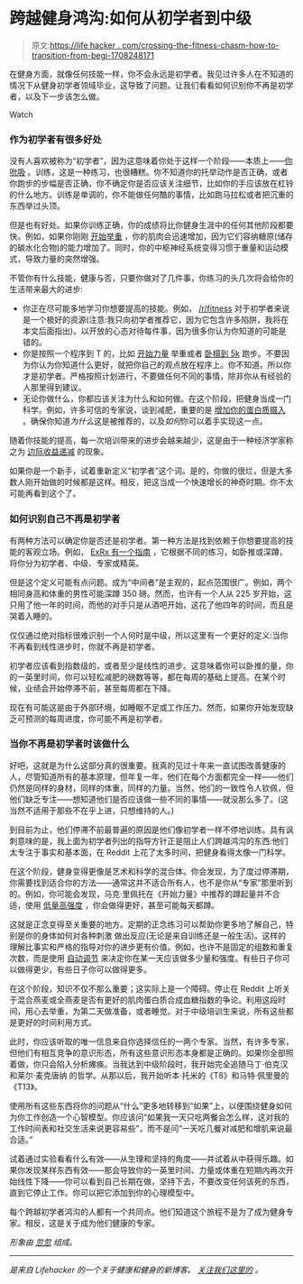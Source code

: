 # 跨越健身鸿沟:如何从初学者到中级

> 原文:[https://life hacker . com/crossing-the-fitness-chasm-how-to-transition-from-begi-1708248171](https://lifehacker.com/crossing-the-fitness-chasm-how-to-transition-from-begi-1708248171)

在健身方面，就像任何技能一样，你不会永远是初学者。我见过许多人在不知道的情况下从健身初学者领域毕业，这导致了问题。让我们看看如何识别你不再是初学者，以及下一步该怎么做。

Watch

### 作为初学者有很多好处

没有人喜欢被称为“初学者”，因为这意味着你处于这样一个阶段——本质上——[你吮吸](https://lifehacker.com/how-to-get-over-the-i-suck-barrier-when-learning-a-ne-5914207) 。训练，这是一种练习，也很糟糕。你不知道你的托举动作是否正确，或者你跑步的步幅是否正确，你不确定你是否应该关注细节，比如你的手应该放在杠铃的什么地方。训练是单调的，你不能做任何酷的事情，比如跑马拉松或者把沉重的东西举过头顶。

但是也有好处。如果你训练正确，你的成绩将比你健身生涯中的任何其他阶段都要快。例如，如果你刚刚 [开始举重](https://lifehacker.com/lift-weights-faster-if-you-dont-like-traditional-cardio-1690961009) ，你的肌肉会迅速增加，因为它们容纳糖原(储存的碳水化合物)的能力增加了。同时，你的中枢神经系统变得习惯于重量和运动模式，导致力量的突然增强。

不管你有什么技能，健康与否，只要你做对了几件事，你练习的头几次将会给你的生活带来最大的进步:

*   你正在尽可能多地学习你想要提高的技能。例如， [/r/fitness](http://reddit.com/r/fitness) 对于初学者来说是一个极好的资源(注意:我只向初学者推荐它，因为它包含许多陷阱，我将在本文后面指出)。以开放的心态对待每件事，因为很多你认为你知道的可能是错的。
*   你是按照一个程序到 T 的，比如 [开始力量](http://startingstrength.com/) 举重或者 [卧榻到 5k](http://www.c25k.com/) 跑步。不要因为你认为你知道什么更好，就把你自己的观点放在程序上。你不知道。所以你才是初学者。严格按照计划进行，不要做任何不同的事情，除非你从有经验的人那里得到建议。
*   无论你做什么，你都应该关注为什么和如何做。在这个阶段，把健身当成一门科学。例如，许多可信的专家说，谈到减肥，重要的是 [增加你的蛋白质摄入](http://vitals.lifehacker.com/a-skinny-persons-guide-to-gaining-weight-1683341104) 。确保你知道*为什么*这是被推荐的，以及*如何*你可以着手实现这一点。

随着你技能的提高，每一次培训带来的进步会越来越少，这是由于一种经济学家称之为 [边际收益递减](http://en.wikipedia.org/wiki/Diminishing_returns) 的现象。

如果你是一个新手，试着重新定义“初学者”这个词。是的，你做的很烂，但是大多数人刚开始做的时候都是这样。相反，把这当成一个快速增长的神奇时期。你不太可能再看到这个了。

### 如何识别自己不再是初学者

有两种方法可以确定你是否还是初学者。第一种方法是找到依赖于你想要提高的技能的客观立场。例如， [ExRx 有一个指南](http://www.exrx.net/Testing/WeightLifting/StrengthStandards.htm) ，它根据不同的练习，如卧推或深蹲，将你分为初学者、中级、专家或精英。

但是这个定义可能有点问题。成为“中间者”是主观的，起点范围很广。例如，两个相同身高和体重的男性可能深蹲 350 磅。然而，也许有一个人从 225 岁开始，这只用了他一年的时间，而他的对手只是从酒吧开始，这花了他四年的时间，而且是哭着入睡的。

仅仅通过绝对指标很难识别一个人何时是中级，所以这里有一个更好的定义:当你不再看到线性进步时，你就不再是初学者。

初学者应该看到指数级的，或者至少是线性的进步。这意味着你可以卧推的量，你的一英里时间，你可以轻松减肥的磅数等等，都在每周的基础上提高。在某个时候，业绩会开始停滞不前，甚至每周都在下降。

现在有可能这是由于外部环境，如睡眠不足或工作压力。然而，如果你开始发现缺乏可预测的每周进度，你可能不再是初学者。

### 当你不再是初学者时该做什么

好吧，这就是为什么这部分真的很重要。我真的见过十年来一直试图改善健康的人，尽管知道所有的基本原理，但年复一年，他们在每个方面都完全一样——他们仍然是同样的身材，同样的体重，同样的力量。当然，他们的一致性令人钦佩，但他们缺乏专注——想知道他们是否应该做一些不同的事情——就没那么多了。(这当然不适用于那些不在乎上进，只想维持的人。)

到目前为止，他们停滞不前最普遍的原因是他们像初学者一样不停地训练。具有讽刺意味的是，我上面为初学者列出的指导方针正是阻止人们跨越鸿沟的东西:他们太专注于事实和基本面，在 Reddit 上花了太多时间，把健身看得太像一门科学。

在这个阶段，健身变得更像是艺术和科学的混合体。你会发现，为了度过停滞期，你需要找到适合你的方法——通常这并不适合所有人，也不是你从“专家”那里听到的。例如，你可能会发现，马克·里佩托在《开始力量》中推荐的蹲起量并不合适，使用 [低量高强度](http://www.mvf.io/mvf-part-three-highly-effective-workouts/) ，你会做得更好，甚至可能每天都蹲。

这就是正念变得至关重要的地方。定期的正念练习可以帮助你更多地了解自己，特别是你的身体如何对各种刺激 做出反应(无论是来自训练还是一般生活)。这样的理解比事实和严格的指导对你的进步更有价值。例如，也许不是固定的组数和重复次数，而是使用 [自动调节](https://www.t-nation.com/training/set-a-pr-every-day) 来决定你在某一天应该做多少量和强度。有些日子你可以做得更少，有些日子你可以做得更多。

在这个阶段，知识不仅不那么重要；这实际上是一个障碍。停止在 Reddit 上听关于混合燕麦或全燕麦是否有更好的肌肉蛋白质合成血糖指数的争论。利用这段时间，用心去举重，为第二天做准备，或者睡觉。对于中级培训生来说，所有这些都是更好的时间利用方式。

此时，你应该听取的唯一信息来自你选择信任的一两个专家。当然，有许多专家，但他们有相互竞争的意识形态，所有这些意识形态本身都是正确的。如果你全部照着做，你只会陷入分析瘫痪。当我达到中级阶段时，我开始完全追随马丁·伯克汉 和莱尔·麦克唐纳 的哲学。从那以后，我开始听本·托米的《T8》和马特·佩里曼的《T13》。

使用所有这些东西将你的问题从“什么”更多地转移到“如果”上，以便围绕健身如何为你工作创造一个心智模型。你应该问“如果我一天只吃两餐会怎么样，这对我的工作时间表和社交生活来说更容易些”，而不是问“一天吃几餐对减肥和增肌来说最合适。”

试着通过实验看看什么有效——从生理和坚持的角度——并试着从中获得乐趣。如果你发现某样东西有效——那会导致你的一英里时间、力量或体重在短期内再次开始线性下降——你可以看到自己长期在做，坚持下去，不要改变任何该死的东西，直到它停止工作。你可以把它添加到你的心理模型中。

每个跨越初学者鸿沟的人都有一个共同点。他们知道这个旅程不是为了成为健身专家。相反，这是关于成为他们健康的专家。

*形象由* [*忽忽*](http://www.shutterstock.com/gallery-324916p1.html) *组成。*

* * *

[](http://vitals.lifehacker.com/)**是来自 Lifehacker 的一个关于健康和健身的新博客。* [*关注我们这里的*](https://twitter.com/VitalsLH) *。**